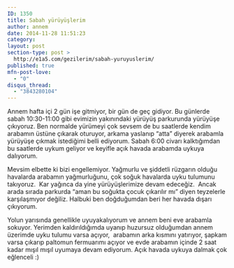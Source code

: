 ```yaml
---
ID: 1350
title: Sabah yürüyüşlerim
author: annem
date: 2014-11-28 11:51:23
category:
layout: post
section-type: post >
  http://e1a5.com/gezilerim/sabah-yuruyuslerim/
published: true
mfn-post-love:
  - "0"
disqus_thread:
  - "3843280104"
---
```

Annem hafta içi 2 gün işe gitmiyor, bir gün de geç gidiyor. Bu günlerde sabah 10:30-11:00 gibi evimizin yakınındaki yürüyüş parkurunda yürüyüşe çıkıyoruz. Ben normalde yürümeyi çok sevsem de bu saatlerde kendim arabamın üstüne çıkarak oturuyor, arkama yaslanıp “atta” diyerek arabamla yürüyüşe çıkmak istediğimi belli ediyorum. Sabah 6:00 civarı kalktığımdan bu saatlerde uykum geliyor ve keyifle açık havada arabamda uykuya dalıyorum.

Mevsim elbette ki bizi engellemiyor. Yağmurlu ve şiddetli rüzgarın olduğu havalarda arabamın yağmurluğunu, çok soğuk havalarda uyku tulumunu takıyoruz.  Kar yağınca da yine yürüyüşlerimize devam edeceğiz.  Ancak arada sırada parkurda “aman bu soğukta çocuk çıkarılır mı” diyen teyzelerle karşılaşmıyor değiliz. Halbuki ben doğduğumdan beri her havada dışarı çıkıyorum.

Yolun yarısında genellikle uyuyakalıyorum ve annem beni eve arabamla sokuyor. Yerimden kaldırıldığımda uyanıp huzursuz olduğumdan annem üzerimde uyku tulumu varsa açıyor,  arabamın arka kısmını yatırıyor, şapkam varsa çıkarıp paltomun fermuarımı açıyor ve evde arabamın içinde 2 saat kadar mışıl mışıl uyumaya devam ediyorum. Açık havada uykuya dalmak çok eğlenceli :)
